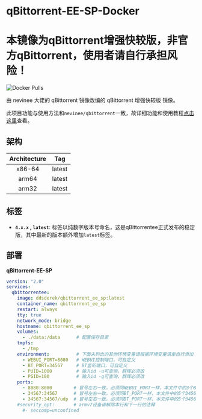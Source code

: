 # qBittorrent-EE-SP-Docker

# 本镜像为qBittorrent增强快较版，非官方qBittorrent，使用者请自行承担风险！

![Docker Pulls](https://img.shields.io/docker/pulls/ddsderek/qbittorrent_ee_sp.svg?style=for-the-badge&label=pulls&logo=docker)

由 nevinee 大佬的 qBittorrent 镜像改编的 qBittorrent 增强快较版 镜像。

此项目功能与使用方法和`nevinee/qbittorrent`一致，故详细功能和使用教程[点击这里](https://evine.win/p/docker-install-qbittorrent/)查看。

## 架构

| Architecture | Tag            |
| :----------: | :------------: |
| x86-64       | latest   |
| arm64        | latest |
| arm32        | latest |

## 标签

- **`4.x.x` , `latest`**: 标签以纯数字版本号命名，这是qBittorrentee正式发布的稳定版，其中最新的版本额外增加`latest`标签。

## 部署

**qBittorrent-EE-SP**

```yaml
version: "2.0"
services:
  qbittorrentee:
    image: ddsderek/qbittorrent_ee_sp:latest
    container_name: qbittorrent_ee_sp
    restart: always
    tty: true
    network_mode: bridge
    hostname: qbittorrent_ee_sp
    volumes:
      - ./data:/data      # 配置保存目录
    tmpfs:
      - /tmp
    environment:          # 下面未列出的其他环境变量请根据环境变量清单自行添加
      - WEBUI_PORT=8080   # WEBUI控制端口，可自定义
      - BT_PORT=34567     # BT监听端口，可自定义
      - PUID=1000         # 输入id -u可查询，群晖必须改
      - PGID=100          # 输入id -g可查询，群晖必须改
    ports:
      - 8080:8080        # 冒号左右一致，必须同WEBUI_PORT一样，本文件中的3个8080要改一起改
      - 34567:34567      # 冒号左右一致，必须同BT_PORT一样，本文件中的5个34567要改一起改
      - 34567:34567/udp  # 冒号左右一致，必须同BT_PORT一样，本文件中的5个34567要改一起改
    #security_opt:       # armv7设备请解除本行和下一行的注释
      #- seccomp=unconfined
```
